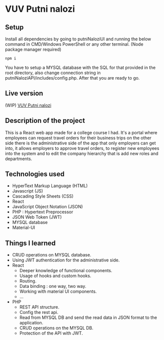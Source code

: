 # VUV Putni nalozi
## Setup 
Install all dependencies by going to putniNaloziUI and running the below command in CMD/Windows PowerShell or any other terminal. (Node package manager required)
```
npm i
```
You have to setup a MYSQL database with the SQL for that provided in the root directory, also change connection string in putniNaloziAPI/includes/config.php.
After that you are ready to go.
## Live version
(WIP)
[VUV Putni nalozi](https://vuvputninalozi.netlify.app)
## Description of the project
This is a React web app made for a college course I had. It's a portal where employees can request travel orders for their business trips on the other side there is the administrative side of the app that only employers can get into, it allows employers to approve travel orders, to register new employees into the system and to edit the company hierarchy that is add new roles and departments.
## Technologies used
* HyperText Markup Language (HTML)
* Javascript (JS)
* Cascading Style Sheets (CSS)
* React
* JavaScript Object Notation (JSON)
* PHP : Hypertext Preprocessor
* JSON Web Token (JWT)
* MYSQL database
* Material-UI
## Things I learned
* CRUD operations on MYSQL database.
* Using JWT authentication for the administrative side.
* React
  * Deeper knowledge of functional components.
  * Usage of hooks and custom hooks.
  * Routing.
  * Data binding : one way, two way.
  * Working with material UI components.
  * ...
* PHP
  * REST API structure.
  * Config the rest api.
  * Read from MYSQL DB and send the read data in JSON format to the application.
  * CRUD operations on the MYSQL DB.
  * Protection of the API with JWT.

